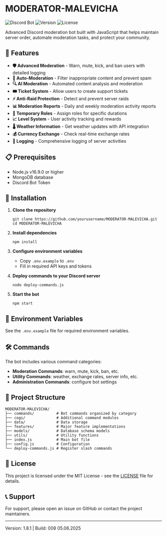 # MODERATOR-MALEVICHA

![Discord Bot](https://img.shields.io/badge/discord-bot-7289DA?logo=discord&logoColor=white)
![Version](https://img.shields.io/badge/version-1.8.1-blue)
![License](https://img.shields.io/badge/license-MIT-green)

Advanced Discord moderation bot built with JavaScript that helps maintain server order, automate moderation tasks, and protect your community.

## 🚀 Features

- **🛡️ Advanced Moderation** - Warn, mute, kick, and ban users with detailed logging
- **🤖 Auto-Moderation** - Filter inappropriate content and prevent spam
- **🔍 AI Moderation** - Automated content analysis and moderation
- **🎟️ Ticket System** - Allow users to create support tickets
- **⚡ Anti-Raid Protection** - Detect and prevent server raids
- **📊 Moderation Reports** - Daily and weekly moderation activity reports
- **🔄 Temporary Roles** - Assign roles for specific durations
- **📈 Level System** - User activity tracking and rewards
- **🌡️ Weather Information** - Get weather updates with API integration
- **💰 Currency Exchange** - Check real-time exchange rates
- **📝 Logging** - Comprehensive logging of server activities

## 📋 Prerequisites

- Node.js v16.9.0 or higher
- MongoDB database
- Discord Bot Token

## 🔧 Installation

1. **Clone the repository**
   ```
   git clone https://github.com/yourusername/MODERATOR-MALEVICHA.git
   cd MODERATOR-MALEVICHA
   ```

2. **Install dependencies**
   ```
   npm install
   ```

3. **Configure environment variables**
   - Copy `.env.example` to `.env`
   - Fill in required API keys and tokens

4. **Deploy commands to your Discord server**
   ```
   node deploy-commands.js
   ```

5. **Start the bot**
   ```
   npm start
   ```

## 🔑 Environment Variables

See the `.env.example` file for required environment variables.

## 🛠️ Commands

The bot includes various command categories:

- **Moderation Commands**: warn, mute, kick, ban, etc.
- **Utility Commands**: weather, exchange rates, server info, etc.
- **Administration Commands**: configure bot settings

## 🧩 Project Structure

```
MODERATOR-MALEVICHA/
├── commands/          # Bot commands organized by category
├── cogs/              # Additional command modules
├── data/              # Data storage
├── features/          # Major feature implementations
├── models/            # Database schema models
├── utils/             # Utility functions
├── index.js           # Main bot file
├── config.js          # Configuration
└── deploy-commands.js # Register slash commands
```

## 📄 License

This project is licensed under the MIT License - see the [LICENSE](LICENSE) file for details.

## 📞 Support

For support, please open an issue on GitHub or contact the project maintainers.

---

Version: 1.8.1 | Build: 008 05.06.2025
